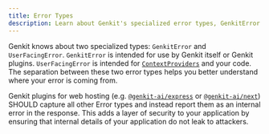```yaml
---
title: Error Types
description: Learn about Genkit's specialized error types, GenkitError and UserFacingError, and how they are used to differentiate between internal and user-facing issues.
---
```


Genkit knows about two specialized types: `GenkitError` and `UserFacingError`.
`GenkitError` is intended for use by Genkit itself or Genkit plugins.
`UserFacingError` is intended for [`ContextProviders`](/docs/deploy-node) and
your code. The separation between these two error types helps you better understand
where your error is coming from.

Genkit plugins for web hosting (e.g. [`@genkit-ai/express`](https://js.api.genkit.dev/modules/_genkit-ai_express.html) or [`@genkit-ai/next`](https://js.api.genkit.dev/modules/_genkit-ai_next.html))
SHOULD capture all other Error types and instead report them as an internal error in the response.
This adds a layer of security to your application by ensuring that internal details of your application
do not leak to attackers.
